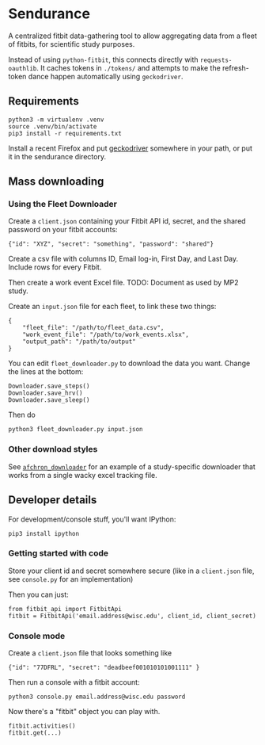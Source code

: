 # Sendurance

A centralized fitbit data-gathering tool to allow aggregating data from a 
fleet of fitbits, for scientific study purposes.

Instead of using `python-fitbit`, this connects directly with 
`requests-oauthlib`. It caches tokens in `./tokens/` and attempts to make the 
refresh-token dance happen automatically using `geckodriver`.

## Requirements

    python3 -m virtualenv .venv
    source .venv/bin/activate
    pip3 install -r requirements.txt

Install a recent Firefox and put [geckodriver](https://github.com/mozilla/geckodriver/releases/) somewhere in your path, or put it in the sendurance directory.

## Mass downloading

### Using the Fleet Downloader

Create a `client.json` containing your Fitbit API id, secret, and the shared password on your fitbit accounts:

    {"id": "XYZ", "secret": "something", "password": "shared"}

Create a csv file with columns ID, Email log-in, First Day, and Last Day. Include rows for every Fitbit.

Then create a work event Excel file. TODO: Document as used by MP2 study.

Create an `input.json` file for each fleet, to link these two things:

    {
        "fleet_file": "/path/to/fleet_data.csv",
        "work_event_file": "/path/to/work_events.xlsx",
        "output_path": "/path/to/output"
    }

You can edit `fleet_downloader.py` to download the data you want. Change the 
lines at the bottom:
    
    Downloader.save_steps()
    Downloader.save_hrv()
    Downloader.save_sleep()

Then do

    python3 fleet_downloader.py input.json

### Other download styles

See [`afchron_downloader`](afchron_downloader.py) for an example of a 
study-specific downloader that works from a single wacky excel tracking file.

## Developer details

For development/console stuff, you'll want IPython:

    pip3 install ipython

### Getting started with code

Store your client id and secret somewhere secure (like in a `client.json` file, 
see `console.py` for an implementation)

Then you can just:

    from fitbit_api import FitbitApi
    fitbit = FitbitApi('email.address@wisc.edu', client_id, client_secret)

### Console mode

Create a `client.json` file that looks something like

    {"id": "77DFRL", "secret": "deadbeef001010101001111" }

Then run a console with a fitbit account:

    python3 console.py email.address@wisc.edu password

Now there's a "fitbit" object you can play with.

    fitbit.activities()
    fitbit.get(...)
    
